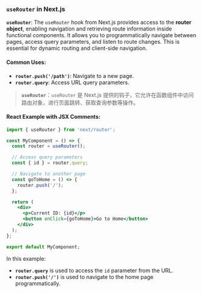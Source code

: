 ### `useRouter` in Next.js

**`useRouter`**: The `useRouter` hook from Next.js provides access to the **router object**, enabling navigation and retrieving route information inside functional components. It allows you to programmatically navigate between pages, access query parameters, and listen to route changes. This is essential for dynamic routing and client-side navigation.

#### Common Uses:
- **`router.push('/path')`**: Navigate to a new page.
- **`router.query`**: Access URL query parameters.

> **`useRouter`**：`useRouter` 是 Next.js 提供的钩子，它允许在函数组件中访问路由对象，进行页面跳转、获取查询参数等操作。

#### React Example with JSX Comments:

```jsx
import { useRouter } from 'next/router';

const MyComponent = () => {
  const router = useRouter();

  // Access query parameters
  const { id } = router.query;

  // Navigate to another page
  const goToHome = () => {
    router.push('/');
  };

  return (
    <div>
      <p>Current ID: {id}</p>
      <button onClick={goToHome}>Go to Home</button>
    </div>
  );
};

export default MyComponent;
```

In this example:
- **`router.query`** is used to access the `id` parameter from the URL.
- **`router.push('/')`** is used to navigate to the home page programmatically.